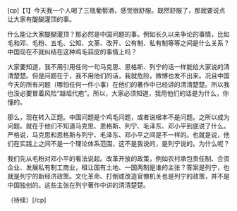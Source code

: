 [cp]【1】今天我一个人喝了三瓶葡萄酒，感觉很舒服。既然舒服了，那就要说点让大家有醍醐灌顶的事。

什么能让大家醍醐灌顶？那必然是中国问题的事。例如长久以来争论的事情，比如毛和邓、毛粉、五毛、公知、文革、改开、公有制、私有制等等之间是什么关系？中国现在不就纠结在这种鸡毛蒜皮的事情上吗？

大家要知道，我不用引用任何一句马克思、恩格斯、列宁的话一样能给大家说的清清楚楚。但是问题在于，我不用他们的话，我就危险，微博也发不出来。况且中国今天的所有问题（哪怕任何一件小事）在他们的著作中已经讲的清清楚楚。所以我也没必要冒着风险“越俎代庖”。所以，大家必须知道，我用他们的话是为什么，你懂的。

那么，现在转入正题。中国问题是个鸡毛问题，或者说根本不是问题。之所以成为问题。就在于他们不知道马克思、恩格斯、列宁、毛泽东、邓小平到底说了什么。严格说，马克思和恩格斯与列宁、毛泽东、邓小平之间是不一样的。也就是说，他们在实践上之间不是一个理论体系范围，这不是我说的，是列宁说的。为什么呢？

我们先从毛粉对邓小平的看法说起。改革开放的政策，例如农村承包责任制、合资企业、发展私有制工商业，租让国有土地、一国两制是谁的主张？答案是列宁，也就是列宁的新经济政策。文化革命、打倒或改造官僚机关也是列宁的政策，并不是中国独创的。这些主张在列宁著作中讲的清清楚楚。

（待续）[/cp]